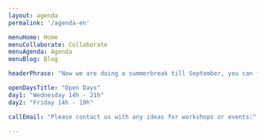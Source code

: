 ```yaml
---
layout: agenda
permalink: '/agenda-en'

menuHome: Home
menuCollaborate: Collaborate
menuAgenda: Agenda
menuBlog: Blog

headerPhrase: "Now we are doing a summerbreak till September, you can find our summer workshops on www.makethings.ch and  please ignore the following table, we somehow can't take it out ;)"

openDaysTitle: "Open Days"
day1: "Wednesday 14h - 21h"
day2: "Friday 14h - 19h"

callEmail: "Please contact us with any ideas for workshops or events:"

---
```

